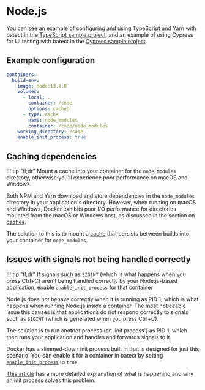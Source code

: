 # Node.js

You can see an example of configuring and using TypeScript and Yarn with batect in the [TypeScript sample project](https://github.com/batect/batect-sample-typescript),
and an example of using Cypress for UI testing with batect in the [Cypress sample project](https://github.com/batect/batect-sample-cypress).

## Example configuration

```yaml
containers:
  build-env:
    image: node:13.8.0
    volumes:
      - local: .
        container: /code
        options: cached
      - type: cache
        name: node_modules
        container: /code/node_modules
    working_directory: /code
    enable_init_process: true
```

## Caching dependencies

!!! tip "tl;dr"
    Mount a cache into your container for the `node_modules` directory, otherwise you'll experience poor performance on macOS and Windows.

Both NPM and Yarn download and store dependencies in the `node_modules` directory in your application's directory. However, when running on macOS and Windows,
Docker exhibits poor I/O performance for directories mounted from the macOS or Windows host, as discussed in the section on [caches](../tips/Performance.md#io-performance).

The solution to this is to mount a [cache](../tips/Performance.md#cache-volumes) that persists between builds into your container for `node_modules`.

## Issues with signals not being handled correctly

!!! tip "tl;dr"
    If signals such as `SIGINT` (which is what happens when you press Ctrl+C) aren't being handled correctly by your Node.js-based application,
    enable [`enable_init_process`](../config/Containers.md#enable_init_process) for that container

Node.js does not behave correctly when it is running as PID 1, which is what happens when running Node.js inside a container. The most noticeable issue
this causes is that applications do not respond correctly to signals such as `SIGINT` (which is generated when you press Ctrl+C).

The solution is to run another process (an 'init process') as PID 1, which then runs your application and handles and forwards signals to it.

Docker has a slimmed-down init process built in that is designed for just this scenario. You can enable it for a container in batect by setting
[`enable_init_process`](../config/Containers.md#enable_init_process) to `true`.

[This article](https://engineeringblog.yelp.com/2016/01/dumb-init-an-init-for-docker.html) has a more detailed explanation of what is happening and why
an init process solves this problem.
